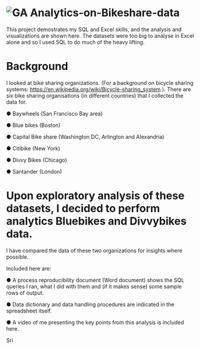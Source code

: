 # ![GA](https://user-images.githubusercontent.com/82559837/114829968-09bcd380-9e0f-11eb-9980-e5060b9da0bb.jpg) Analytics-on-Bikeshare-data
  This project demostrates my SQL and Excel skills, and the analysis and visualizations are shown here. The datasets were too big to analyse in Excel alone and so I used SQL to do much of the heavy lifting.

# Background

I looked at bike sharing organizations. (For a background on bicycle sharing systems: https://en.wikipedia.org/wiki/Bicycle-sharing_system ).  There are six bike sharing organisations (in different countries) that I collected the data for.

●	Baywheels (San Francisco Bay area)

●	Blue bikes (Boston)

●	Capital Bike share (Washington DC, Arlington and Alexandria)

●	Citibike (New York)

●	Divvy Bikes (Chicago)

●	Santander (London)


# Upon exploratory analysis of these datasets, I decided to perform analytics Bluebikes and Divvybikes data.

I have compared the data of these two organizations for insights where possible.

Included here are: 

  ● A process reproducibility document (Word document) shows the SQL queries I ran, what I did with them and (if it makes sense) some sample rows of output. 
  
  ● Data dictionary and data handling procedures are indicated in the spreadsheet itself. 
  
  ●	A video of me presenting the key points from this analysis is included here. 
  

Sri
